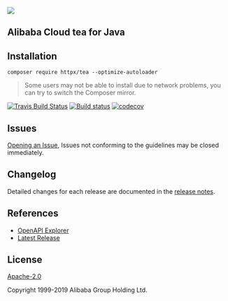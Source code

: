 
![](https://aliyunsdk-pages.alicdn.com/icons/AlibabaCloud.svg)

## Alibaba Cloud tea for Java

## Installation
```
composer require httpx/tea --optimize-autoloader
```
> Some users may not be able to install due to network problems, you can try to switch the Composer mirror.

[![Travis Build Status](https://travis-ci.org/aliyun/tea-java.svg?branch=master)](https://travis-ci.org/aliyun/tea-java)
[![Build status](https://ci.appveyor.com/api/projects/status/10g6aivxp0jwebr3?svg=true)](https://ci.appveyor.com/project/aliyun/tea-java)
[![codecov](https://codecov.io/gh/aliyun/tea-java/branch/master/graph/badge.svg)](https://codecov.io/gh/aliyun/tea-java)

## Issues
[Opening an Issue](https://github.com/aliyun/tea-java/issues/new), Issues not conforming to the guidelines may be closed immediately.


## Changelog
Detailed changes for each release are documented in the [release notes](./ChangeLog.txt).

## References
* [OpenAPI Explorer](https://api.aliyun.com/)
* [Latest Release](https://github.com/aliyun/tea-java)

## License
[Apache-2.0](http://www.apache.org/licenses/LICENSE-2.0)

Copyright 1999-2019 Alibaba Group Holding Ltd.